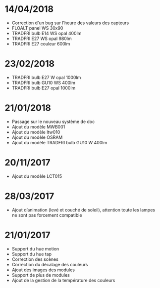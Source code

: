 # 14/04/2018

-   Correction d'un bug sur l'heure des valeurs des capteurs
-   FLOALT panel WS 30x90
-   TRADFRI bulb E14 WS opal 400lm
-   TRADFRI E27 WS opal 980lm
-   TRADFRI E27 couleur 600lm

# 23/02/2018

-   TRADFRI bulb E27 W opal 1000lm
-   TRADFRI bulb GU10 WS 400lm
-   TRADFRI bulb E27 opal 1000lm

# 21/01/2018

-   Passage sur le nouveau système de doc
-   Ajout du modèle MWB001
-   Ajout du modèle ltw010
-   Ajout du modèle OSRAM
-   Ajout du modèle TRADFRI bulb GU10 W 400lm

# 20/11/2017 

-   Ajout du modèle LCT015

# 28/03/2017 

-   Ajout d’animation (levé et couché de soleil), attention toute les
    lampes ne sont pas forcement compatible

# 21/01/2017 

-   Support du hue motion
-   Support du hue tap
-   Correction des scènes
-   Correction du décalage des couleurs
-   Ajout des images des modules
-   Support de plus de modules
-   Ajout de la gestion de la température des couleurs